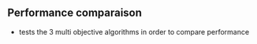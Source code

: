 ## Performance comparaison
* tests the 3 multi objective algorithms in order to compare performance

